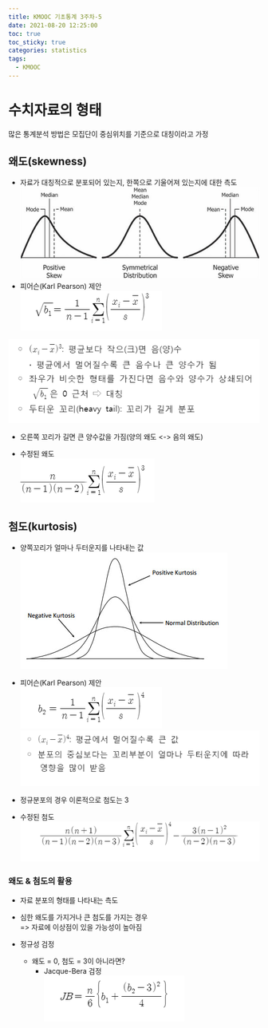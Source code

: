 ```yaml
---
title: KMOOC 기초통계 3주차-5
date: 2021-08-20 12:25:00
toc: true
toc_sticky: true
categories: statistics
tags:
  - KMOOC
---
```


# 수치자료의 형태

많은 통계분석 방법은 모집단이 중심위치를 기준으로 대칭이라고 가정

## 왜도(skewness)
- 자료가 대칭적으로 분포되어 있는지, 한쪽으로 기울어져 있는지에 대한 측도  
![](/assets/images/statistics/skewness.jpg)
- 피어슨(Karl Pearson) 제안  
![](/assets/images/statistics/skewness2.png)  

![](/assets/images/statistics/skewness3.png)  

- 오른쪽 꼬리가 길면 큰 양수값을 가짐(양의 왜도 <-> 음의 왜도)

- 수정된 왜도  
![](/assets/images/statistics/skewness4.png)  

## 첨도(kurtosis)
- 양쪽꼬리가 얼마나 두터운지를 나타내는 값  
![](/assets/images/statistics/kurtosis.jpg)    

- 피어슨(Karl Pearson) 제안  
![](/assets/images/statistics/kurtosis2.png)   
![](/assets/images/statistics/kurtosis3.png)   

- 정규분포의 경우 이론적으로 첨도는 3
- 수정된 첨도  
![](/assets/images/statistics/kurtosis4.png)   

### 왜도 & 첨도의 활용
- 자료 분포의 형태를 나타내는 측도
- 심한 왜도를 가지거나 큰 첨도를 가지는 경우  
=> 자료에 이상점이 있을 가능성이 높아짐

- 정규성 검정
  - 왜도 = 0, 첨도 = 3이 아니라면?
    - Jacque-Bera 검정  
    ![](/assets/images/statistics/jacque.png)   

